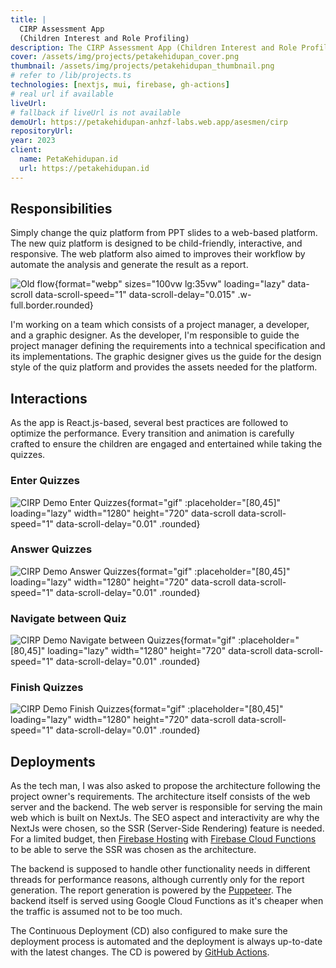 ```yaml
---
title: |
  CIRP Assessment App
  (Children Interest and Role Profiling)
description: The CIRP Assessment App (Children Interest and Role Profiling) is designed to help children in elementary school get to know themselves better and receive recommendations for their life path. The app features a child-friendly interface and emphasizes interactivity as its main value.
cover: /assets/img/projects/petakehidupan_cover.png
thumbnail: /assets/img/projects/petakehidupan_thumbnail.png
# refer to /lib/projects.ts
technologies: [nextjs, mui, firebase, gh-actions]
# real url if available
liveUrl:
# fallback if liveUrl is not available
demoUrl: https://petakehidupan-anhzf-labs.web.app/asesmen/cirp
repositoryUrl:
year: 2023
client:
  name: PetaKehidupan.id
  url: https://petakehidupan.id
---
```


## Responsibilities

Simply change the quiz platform from PPT slides to a web-based platform. The new quiz platform is designed to be child-friendly, interactive, and responsive. The web platform also aimed to improves their workflow by automate the analysis and generate the result as a report.

![Old flow](/assets/img/projects/petakehidupan_quiz-old.jpg){format="webp" sizes="100vw lg:35vw" loading="lazy" data-scroll data-scroll-speed="1" data-scroll-delay="0.015" .w-full.border.rounded}

I'm working on a team which consists of a project manager, a developer, and a graphic designer. As the developer, I'm responsible to guide the project manager defining the requirements into a technical specification and its implementations. The graphic designer gives us the guide for the design style of the quiz platform and provides the assets needed for the platform.

## Interactions
As the app is React.js-based, several best practices are followed to optimize the performance. Every transition and animation is carefully crafted to ensure the children are engaged and entertained while taking the quizzes.

### Enter Quizzes
![CIRP Demo  Enter Quizzes](/assets/img/projects/petakehidupan-cirp_demo_enter-quizzes.gif){format="gif" :placeholder="[80,45]" loading="lazy" width="1280" height="720" data-scroll data-scroll-speed="1" data-scroll-delay="0.01" .rounded}

### Answer Quizzes
![CIRP Demo  Answer Quizzes](/assets/img/projects/petakehidupa-cirp_demo_select-answer.gif){format="gif" :placeholder="[80,45]" loading="lazy" width="1280" height="720" data-scroll data-scroll-speed="1" data-scroll-delay="0.01" .rounded}

### Navigate between Quiz
![CIRP Demo  Navigate between Quizzes](/assets/img/projects/petakehidupan-cirp_demo_navigate-quiz.gif){format="gif" :placeholder="[80,45]" loading="lazy" width="1280" height="720" data-scroll data-scroll-speed="1" data-scroll-delay="0.01" .rounded}

### Finish Quizzes
![CIRP Demo  Finish Quizzes](/assets/img/projects/petakehidupan-cirp_demo_finish-quizzes.gif){format="gif" :placeholder="[80,45]" loading="lazy" width="1280" height="720" data-scroll data-scroll-speed="1" data-scroll-delay="0.01" .rounded}

## Deployments
As the tech man, I was also asked to propose the architecture following the project owner's requirements. The architecture itself consists of the web server and the backend. The web server is responsible for serving the main web which is built on NextJs. The SEO aspect and interactivity are why the NextJs were chosen, so the SSR (Server-Side Rendering) feature is needed. For a limited budget, then [Firebase Hosting](https://firebase.google.com/docs/hosting) with [Firebase Cloud Functions](https://firebase.google.com/docs/functions) to be able to serve the SSR  was chosen as the architecture.

The backend is supposed to handle other functionality needs in different threads for performance reasons, although currently only for the report generation. The report generation is powered by the [Puppeteer](https://pptr.dev/). The backend itself is served using Google Cloud Functions as it's cheaper when the traffic is assumed not to be too much.

The Continuous Deployment (CD) also configured to make sure the deployment process is automated and the deployment is always up-to-date with the latest changes. The CD is powered by [GitHub Actions](https://github.com/features/actions).